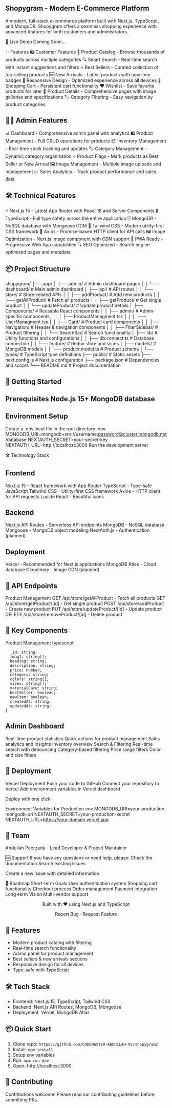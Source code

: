 ## Shopygram - Modern E-Commerce Platform
A modern, full-stack e-commerce platform built with Next.js, TypeScript, and MongoDB. Shopygram offers a seamless shopping experience with advanced features for both customers and administrators.

🚀 Live Demo
Coming Soon...

✨ Features
🛍️ Customer Features
🛒 Product Catalog - Browse thousands of products across multiple categories
🔍 Smart Search - Real-time search with instant suggestions and filters
⭐ Best Sellers - Curated collection of top-selling products
🆕 New Arrivals - Latest products with new item badges
📱 Responsive Design - Optimized experience across all devices
🛒 Shopping Cart - Persistent cart functionality
❤️ Wishlist - Save favorite products for later
📄 Product Details - Comprehensive pages with image galleries and specifications
🏷️ Category Filtering - Easy navigation by product categories

## 👨‍💼 Admin Features
📊 Dashboard - Comprehensive admin panel with analytics
🛍️ Product Management - Full CRUD operations for products
📦 Inventory Management - Real-time stock tracking and updates
🏷️ Category Management - Dynamic category organization
⭐ Product Flags - Mark products as Best Seller or New Arrival
🖼️ Image Management - Multiple image uploads and management
📈 Sales Analytics - Track product performance and sales data

## 🛠️ Technical Features
⚡ Next.js 15 - Latest App Router with React 18 and Server Components
🔒 TypeScript - Full type safety across the entire application
🗄️ MongoDB - NoSQL database with Mongoose ODM
🎨 Tailwind CSS - Modern utility-first CSS framework
🔄 Axios - Promise-based HTTP client for API calls
🖼️ Image Optimization - Next.js Image component with CDN support
📱 PWA Ready - Progressive Web App capabilities
🔍 SEO Optimized - Search engine optimized pages and metadata
## 📦 Project Structure

shopygram/
├── app/
│   ├── admin/                 # Admin dashboard pages
│   │   └── dashboard/         # Main admin dashboard
│   ├── api/                   # API routes
│   │   └── store/             # Store-related APIs
│   │       ├── addProduct/    # Add new products
│   │       ├── getAllProduct/ # Fetch all products
│   │       ├── getProduct/    # Get single product
│   │       └── updateProduct/ # Update product details
│   ├── Components/            # Reusable React components
│   │   ├── admin/             # Admin-specific components
│   │   │   ├── ProductManagment.tsx
│   │   │   └── UserManagment.tsx
│   │   ├── Card/              # Product card components
│   │   ├── Navigation/        # Header & navigation components
│   │   ├── FilterSidebar/     # Product filtering
│   │   └── SearchBar/         # Search functionality
│   ├── lib/                   # Utility functions and configurations
│   │   ├── db.connect.ts      # Database connection
│   │   └── feature/           # Redux store and slices
│   ├── models/                # MongoDB models
│   │   └── product.model.ts   # Product schema
│   └── types/                 # TypeScript type definitions
├── public/                    # Static assets
├── next.config.js            # Next.js configuration
├── package.json              # Dependencies and scripts
└── README.md                 # Project documentation

## 🚀 Getting Started
Prerequisites
Node.js 15+
MongoDB database
---

## Environment Setup
Create a .env.local file in the root directory:
env
MONGODB_URI=mongodb+srv://username:password@cluster.mongodb.net/database
NEXTAUTH_SECRET=your-secret-key
NEXTAUTH_URL=http://localhost:3000
Run the development server


🛠️ Technology Stack
## Frontend
Next.js 15 - React framework with App Router
TypeScript - Type-safe JavaScript
Tailwind CSS - Utility-first CSS framework
Axios - HTTP client for API requests
Lucide React - Beautiful icons

## Backend
Next.js API Routes - Serverless API endpoints
MongoDB - NoSQL database
Mongoose - MongoDB object modeling
NextAuth.js - Authentication (planned)

## Deployment
Vercel - Recommended for Next.js applications
MongoDB Atlas - Cloud database
Cloudinary - Image CDN (planned)

## 📱 API Endpoints
Product Management
GET /api/store/getAllProduct - Fetch all products
GET /api/store/getProduct/[id] - Get single product
POST /api/store/addProduct - Create new product
PUT /api/store/updateProduct/[id] - Update product
DELETE /api/store/removeProduct/[id] - Delete product

## 🎨 Key Components
Product Management
typescript
```interface Product {
  _id: string;
  imag1: string[];
  heading: string;
  description: string;
  price: number;
  category: string;
  colors: string[];
  sizes: string[];
  materialCare: string;
  bestSeller: boolean;
  newItem: boolean;
  createdAt: string;
  updatedAt: string;
}
```

## Admin Dashboard
Real-time product statistics
Quick actions for product management
Sales analytics and insights
Inventory overview
Search & Filtering
Real-time search with debouncing
Category-based filtering
Price range filters
Color and size filters

## 🚀 Deployment
Vercel Deployment
Push your code to GitHub
Connect your repository to Vercel
Add environment variables in Vercel dashboard

Deploy with one click

Environment Variables for Production
env
MONGODB_URI=your-production-mongodb-uri
NEXTAUTH_SECRET=your-production-secret
NEXTAUTH_URL=https://your-domain.vercel.app

## 👥 Team
Abdullah Peerzada - Lead Developer & Project Maintainer

🆘 Support
If you have any questions or need help, please:
Check the documentation
Search existing issues

Create a new issue with detailed information

🔮 Roadmap
Short-term Goals
User authentication system
Shopping cart functionality
Checkout process
Order management
Payment integration
Long-term Vision
Multi-vendor support

<div align="center">
Built with ❤️ using Next.js and TypeScript

Report Bug · Request Feature

</div>


## 🚀 Features
- Modern product catalog with filtering
- Real-time search functionality  
- Admin panel for product management
- Best sellers & new arrivals sections
- Responsive design for all devices
- Type-safe with TypeScript

## 🛠️ Tech Stack
- Frontend: Next.js 15, TypeScript, Tailwind CSS
- Backend: Next.js API Routes, MongoDB, Mongoose
- Deployment: Vercel, MongoDB Atlas

## 📦 Quick Start
1. Clone repo: `https://github.com/CODEMASTER-ABDULLAH-92/shopygram2`
2. Install: `npm install`
3. Setup env variables
4. Run: `npm run dev`
5. Open: http://localhost:3000

## 🤝 Contributing
Contributions welcome! Please read our contributing guidelines before submitting PRs.
